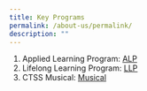 ```yaml
---
title: Key Programs
permalink: /about-us/permalink/
description: ""
---
```

1. Applied Learning Program: [ALP](https://cms.isomer.gov.sg/sites/moe-clementitownsec/folders/key-programmes/editPage/Applied%20Learning%20Programme%20(ALP).md)
2. Lifelong Learning Program: [LLP](https://cms.isomer.gov.sg/sites/moe-clementitownsec/folders/key-programmes/editPage/Lifelong%20Learning%20Programme%20(LLP).md)
3. CTSS Musical: [Musical](https://cms.isomer.gov.sg/sites/moe-clementitownsec/folders/key-programmes/editPage/Musical.md)